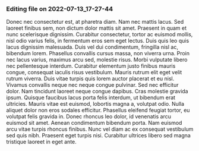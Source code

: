 

### Editing file on 2022-07-13_17-27-44

Donec nec consectetur est, at pharetra diam. Nam nec mattis lacus. Sed laoreet finibus sem, non dictum dolor mattis sit amet. Praesent in quam et nunc scelerisque dignissim. Curabitur consectetur, tortor ac euismod mollis, nisl odio varius felis, in fermentum eros sem eget lectus. Duis quis leo quis lacus dignissim malesuada. Duis vel dui condimentum, fringilla nisl ac, bibendum lorem. Phasellus convallis cursus massa, non viverra urna. Proin nec lacus varius, maximus arcu sed, molestie risus. Morbi vulputate libero nec pellentesque interdum. Curabitur elementum justo finibus mauris congue, consequat iaculis risus vestibulum. Mauris rutrum elit eget velit rutrum viverra. Duis vitae turpis quis lorem auctor placerat et eu nisl. Vivamus convallis neque nec neque congue pulvinar.
Sed nec efficitur dolor. Nam tincidunt laoreet neque congue dapibus. Cras molestie gravida ipsum. Quisque faucibus lacus porta felis interdum, ut bibendum erat ultricies. Mauris vitae est euismod, lobortis magna a, volutpat odio. Nulla aliquet dolor non eros sodales efficitur. Phasellus eleifend feugiat tortor, eu volutpat felis gravida in. Donec rhoncus leo dolor, id venenatis arcu euismod sit amet. Aenean condimentum bibendum porta. Nam euismod arcu vitae turpis rhoncus finibus. Nunc vel diam ac ex consequat vestibulum sed quis nibh. Praesent eget turpis nisi. Curabitur ultrices libero sed magna tristique laoreet in eget ante.



